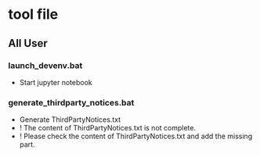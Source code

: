 # tool file

## All User

### launch_devenv.bat

- Start jupyter notebook

### generate_thirdparty_notices.bat

- Generate ThirdPartyNotices.txt
- ! The content of ThirdPartyNotices.txt is not complete.
- ! Please check the content of ThirdPartyNotices.txt and add the missing part.


